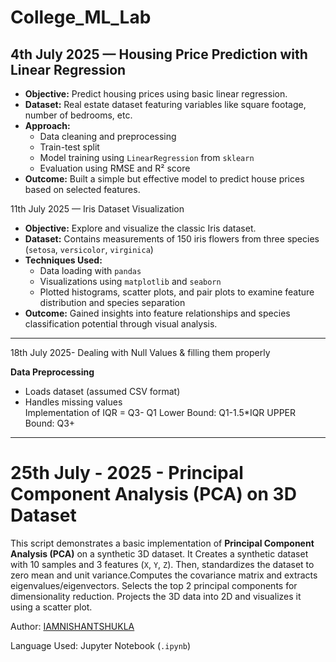 # College_ML_Lab


##  4th July 2025 — Housing Price Prediction with Linear Regression

- **Objective:** Predict housing prices using basic linear regression.
- **Dataset:** Real estate dataset featuring variables like square footage, number of bedrooms, etc.
- **Approach:**
  - Data cleaning and preprocessing
  - Train-test split
  - Model training using `LinearRegression` from `sklearn`
  - Evaluation using RMSE and R² score
- **Outcome:** Built a simple but effective model to predict house prices based on selected features.

11th July 2025 — Iris Dataset Visualization

- **Objective:** Explore and visualize the classic Iris dataset.
- **Dataset:** Contains measurements of 150 iris flowers from three species (`setosa`, `versicolor`, `virginica`)
- **Techniques Used:**
  - Data loading with `pandas`
  - Visualizations using `matplotlib` and `seaborn`
  - Plotted histograms, scatter plots, and pair plots to examine feature distribution and species separation
- **Outcome:** Gained insights into feature relationships and species classification potential through visual analysis.

---
18th July 2025- Dealing with Null Values & filling them properly 

**Data Preprocessing**  
   - Loads dataset (assumed CSV format)  
   - Handles missing values  
Implementation of
IQR = Q3-  Q1
Lower Bound: Q1-1.5*IQR
UPPER Bound: Q3+
---
# 25th July - 2025 - Principal Component Analysis (PCA) on 3D Dataset

This script demonstrates a basic implementation of **Principal Component Analysis (PCA)** on a synthetic 3D dataset. It Creates a synthetic dataset with 10 samples and 3 features (`X`, `Y`, `Z`).
Then, standardizes the dataset to zero mean and unit variance.Computes the covariance matrix and extracts eigenvalues/eigenvectors. Selects the top 2 principal components for dimensionality reduction.
Projects the 3D data into 2D and visualizes it using a scatter plot.


 Author: [IAMNISHANTSHUKLA](https://github.com/IAMNISHANTSHUKLA)

 Language Used: Jupyter Notebook (`.ipynb`)

